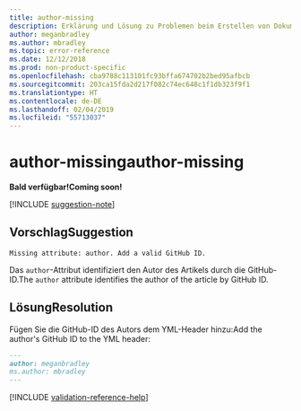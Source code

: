```yaml
---
title: author-missing
description: Erklärung und Lösung zu Problemen beim Erstellen von Dokumentationsartikeln – author-missing.
author: meganbradley
ms.author: mbradley
ms.topic: error-reference
ms.date: 12/12/2018
ms.prod: non-product-specific
ms.openlocfilehash: cba9788c113101fc93bffa674702b2bed95afbcb
ms.sourcegitcommit: 203ca15fda2d217f082c74ec648c1f1db323f9f1
ms.translationtype: HT
ms.contentlocale: de-DE
ms.lasthandoff: 02/04/2019
ms.locfileid: "55713037"
---
```

# <a name="author-missing"></a><span data-ttu-id="7f12d-103">author-missing</span><span class="sxs-lookup"><span data-stu-id="7f12d-103">author-missing</span></span>

<span data-ttu-id="7f12d-104">**Bald verfügbar!**</span><span class="sxs-lookup"><span data-stu-id="7f12d-104">**Coming soon!**</span></span>

[!INCLUDE [suggestion-note](includes/suggestion-note.md)]

## <a name="suggestion"></a><span data-ttu-id="7f12d-105">Vorschlag</span><span class="sxs-lookup"><span data-stu-id="7f12d-105">Suggestion</span></span>

`Missing attribute: author. Add a valid GitHub ID.`

<span data-ttu-id="7f12d-106">Das `author`-Attribut identifiziert den Autor des Artikels durch die GitHub-ID.</span><span class="sxs-lookup"><span data-stu-id="7f12d-106">The `author` attribute identifies the author of the article by GitHub ID.</span></span> 

## <a name="resolution"></a><span data-ttu-id="7f12d-107">Lösung</span><span class="sxs-lookup"><span data-stu-id="7f12d-107">Resolution</span></span>

<span data-ttu-id="7f12d-108">Fügen Sie die GitHub-ID des Autors dem YML-Header hinzu:</span><span class="sxs-lookup"><span data-stu-id="7f12d-108">Add the author's GitHub ID to the YML header:</span></span>

```markdown
---
author: meganbradley
ms.author: mbradley
---
```

<!--make sure to add this file to your includes folder and verify the path-->
[!INCLUDE [validation-reference-help](includes/validation-reference-help.md)]